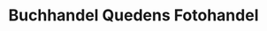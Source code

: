 ---
title: "Buchhandel Quedens Fotohandel"
url: /wittduen-auf-amrum/buchhandel-quedens-fotohandel/
shop: Bücher
---